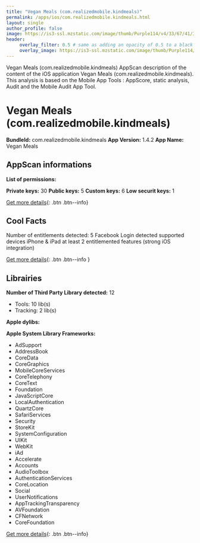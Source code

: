 ```yaml
---
title: "Vegan Meals (com.realizedmobile.kindmeals)"
permalink: /apps/ios/com.realizedmobile.kindmeals.html
layout: single
author_profile: false
image: https://is3-ssl.mzstatic.com/image/thumb/Purple114/v4/33/67/41/33674130-c265-db26-5ee7-af6837415fb2/AppIcon-0-0-1x_U007emarketing-0-0-0-10-0-0-sRGB-0-0-0-GLES2_U002c0-512MB-85-220-0-0.png/512x512bb.jpg
header: 
     overlay_filter: 0.5 # same as adding an opacity of 0.5 to a black background
     overlay_image: https://is3-ssl.mzstatic.com/image/thumb/Purple114/v4/33/67/41/33674130-c265-db26-5ee7-af6837415fb2/AppIcon-0-0-1x_U007emarketing-0-0-0-10-0-0-sRGB-0-0-0-GLES2_U002c0-512MB-85-220-0-0.png/512x512bb.jpg
---
```

Vegan Meals (com.realizedmobile.kindmeals) AppScan description of the content of the iOS application Vegan Meals (com.realizedmobile.kindmeals). This analysis is based on the Mobile App Tools : AppScore, static analysis, Audit and the Mobile Audit App Tool.

# Vegan Meals (com.realizedmobile.kindmeals)

**BundleId:** com.realizedmobile.kindmeals
**App Version:** 1.4.2
**App Name:** Vegan Meals


## AppScan informations 

**List of permissions:** 
  
  
**Private keys:** 30
**Public keys:** 5
**Custom keys:** 6
**Low securit keys:** 1
  
[Get more details](/pricing.html){: .btn .btn--info}

## Cool Facts

Number of entitlements detected: 5
Facebook Login detected
supported devices iPhone & iPad
at least 2 entitlemented features (strong iOS integration)
  
[Get more details](/pricing.html){: .btn .btn--info }

## Librairies 
**Number of Third Party Library detected:** 12
- Tools: 10 lib(s)
- Tracking: 2 lib(s)


**Apple dylibs:**


**Apple System Library Frameworks:**
- AdSupport
- AddressBook
- CoreData
- CoreGraphics
- MobileCoreServices
- CoreTelephony
- CoreText
- Foundation
- JavaScriptCore
- LocalAuthentication
- QuartzCore
- SafariServices
- Security
- StoreKit
- SystemConfiguration
- UIKit
- WebKit
- iAd
- Accelerate
- Accounts
- AudioToolbox
- AuthenticationServices
- CoreLocation
- Social
- UserNotifications
- AppTrackingTransparency
- AVFoundation
- CFNetwork
- CoreFoundation


  
[Get more details](/pricing.html){: .btn .btn--info}

